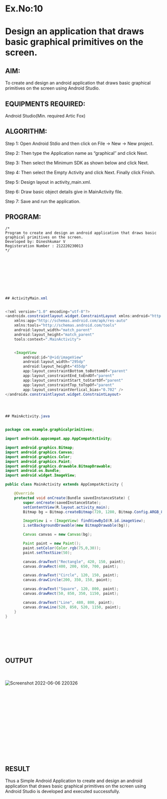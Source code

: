 
# Ex.No:10
# Design an application that draws basic graphical primitives on the screen.


## AIM:

To create and design an android application that draws basic graphical primitives on the screen using Android Studio.

## EQUIPMENTS REQUIRED:

Android Studio(Min. required Artic Fox)

## ALGORITHM:

Step 1: Open Android Stdio and then click on File -> New -> New project.

Step 2: Then type the Application name as “graphical″ and click Next. 

Step 3: Then select the Minimum SDK as shown below and click Next.

Step 4: Then select the Empty Activity and click Next. Finally click Finish.

Step 5: Design layout in activity_main.xml.

Step 6: Draw basic object details give in MainActivity file.

Step 7: Save and run the application.

## PROGRAM:
```
/*
Program to create and design an android application that draws basic graphical primitives on the screen.
Developed by: Dineshkumar V
Registeration Number : 212220230013
*/
```

```java









## ActivityMain.xml


<?xml version="1.0" encoding="utf-8"?>
<androidx.constraintlayout.widget.ConstraintLayout xmlns:android="http://schemas.android.com/apk/res/android"
    xmlns:app="http://schemas.android.com/apk/res-auto"
    xmlns:tools="http://schemas.android.com/tools"
    android:layout_width="match_parent"
    android:layout_height="match_parent"
    tools:context=".MainActivity">


    <ImageView
        android:id="@+id/imageView"
        android:layout_width="295dp"
        android:layout_height="455dp"
        app:layout_constraintBottom_toBottomOf="parent"
        app:layout_constraintEnd_toEndOf="parent"
        app:layout_constraintStart_toStartOf="parent"
        app:layout_constraintTop_toTopOf="parent"
        app:layout_constraintVertical_bias="0.702" />
</androidx.constraintlayout.widget.ConstraintLayout>




## MainActivity.java


package com.example.graphicalprimitives;

import androidx.appcompat.app.AppCompatActivity;

import android.graphics.Bitmap;
import android.graphics.Canvas;
import android.graphics.Color;
import android.graphics.Paint;
import android.graphics.drawable.BitmapDrawable;
import android.os.Bundle;
import android.widget.ImageView;

public class MainActivity extends AppCompatActivity {

    @Override
    protected void onCreate(Bundle savedInstanceState) {
        super.onCreate(savedInstanceState);
        setContentView(R.layout.activity_main);
        Bitmap bg = Bitmap.createBitmap(720, 1280, Bitmap.Config.ARGB_8888);

        ImageView i = (ImageView) findViewById(R.id.imageView);
        i.setBackgroundDrawable(new BitmapDrawable(bg));

        Canvas canvas = new Canvas(bg);

        Paint paint = new Paint();
        paint.setColor(Color.rgb(75,0,30));
        paint.setTextSize(50);

        canvas.drawText("Rectangle", 420, 150, paint);
        canvas.drawRect(400, 200, 650, 700, paint);

        canvas.drawText("Circle", 120, 150, paint);
        canvas.drawCircle(200, 350, 150, paint);

        canvas.drawText("Square", 120, 800, paint);
        canvas.drawRect(50, 850, 350, 1150, paint);

        canvas.drawText("Line", 480, 800, paint);
        canvas.drawLine(520, 850, 520, 1150, paint);
    }
}





```

## <br/><br/> OUTPUT


<br/><br/>![Screenshot 2022-06-06 220326](https://user-images.githubusercontent.com/75235789/172205917-12c940ec-a1a1-4d48-9a1a-b41c2f4aa165.jpg)




## <br/><br/><br/><br/><br/><br/><br/><br/><br/>RESULT
Thus a Simple Android Application to create and design an android application that draws basic graphical primitives on the screen using Android Studio is developed and executed successfully.

